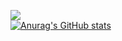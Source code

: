 ![](https://komarev.com/ghpvc/?username=mevlut-celik&color=lightgrey&style=for-the-badge)
<br/>
[![Anurag's GitHub 
stats](https://github-readme-stats.vercel.app/api?username=mevlut-celik)](https://github.com/anuraghazra/github-readme-stats)
